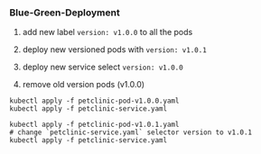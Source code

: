 ### Blue-Green-Deployment

1. add new label `version: v1.0.0` to all the pods

2. deploy new versioned pods with `version: v1.0.1`

3. deploy new service select `version: v1.0.0`

4. remove old version pods (v1.0.0)


```shell
kubectl apply -f petclinic-pod-v1.0.0.yaml
kubectl apply -f petclinic-service.yaml

kubectl apply -f petclinic-pod-v1.0.1.yaml
# change `petclinic-service.yaml` selector version to v1.0.1
kubectl apply -f petclinic-service.yaml
```